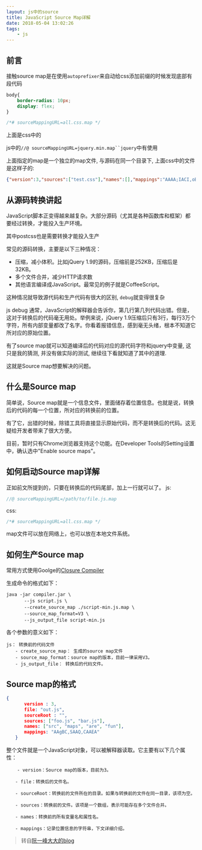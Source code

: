 ```yaml
---
layout: js中的source
title: JavaScript Source Map详解
date: 2018-05-04 13:02:26
tags:
    - js
---
```


## 前言

接触source map是在使用`autoprefixer`来自动给css添加前缀的时候发现底部有段代码
```css
body{
    border-radius: 10px;
    display: flex;
}

/*# sourceMappingURL=all.css.map */
```
上面是css中的

js中的`//@ sourceMappingURL=jquery.min.map``jquery`中有使用

上面指定的map是一个独立的map文件, 与源码在同一个目录下, 上面css中的文件是这样子的:
```json
{"version":3,"sources":["test.css"],"names":[],"mappings":"AAAA;IACI,oBAAoB;IACpB,cAAc;CACjB","file":"all.css","sourcesContent":["body{\n    border-radius: 10px;\n    display: flex;\n}\n"]}
```


## 从源码转换讲起

JavaScript脚本正变得越来越复杂。大部分源码（尤其是各种函数库和框架）都要经过转换，才能投入生产环境。

其中postcss也是需要转换才能投入生产

常见的源码转换，主要是以下三种情况：

- 压缩，减小体积。比如jQuery 1.9的源码，压缩前是252KB，压缩后是32KB。
- 多个文件合并，减少HTTP请求数
- 其他语言编译成JavaScript。最常见的例子就是CoffeeScript。

这种情况就导致源代码和生产代码有很大的区别, `debug`就变得很复杂

js debug 通常，JavaScript的解释器会告诉你，第几行第几列代码出错。但是，这对于转换后的代码毫无用处。举例来说，jQuery 1.9压缩后只有3行，每行3万个字符，所有内部变量都改了名字。你看着报错信息，感到毫无头绪，根本不知道它所对应的原始位置。

有了source map就可以知道编译后的代码对应的源代码字符和jquery中变量, 这只是我的猜测, 并没有做实际的测试, 继续往下看就知道了其中的道理.

这就是Source map想要解决的问题。

## 什么是Source map

简单说，Source map就是一个信息文件，里面储存着位置信息。也就是说，转换后的代码的每一个位置，所对应的转换前的位置。

有了它，出错的时候，除错工具将直接显示原始代码，而不是转换后的代码。这无疑给开发者带来了很大方便。


目前，暂时只有Chrome浏览器支持这个功能。在Developer Tools的Setting设置中，确认选中"Enable source maps"。

## 如何启动Source map详解

正如前文所提到的，只要在转换后的代码尾部，加上一行就可以了。
js:
```js
//@ sourceMappingURL=/path/to/file.js.map
```

css:
```css
/*# sourceMappingURL=all.css.map */
```

map文件可以放在网络上，也可以放在本地文件系统。

## 如何生产Source map

常用方式使用Goolge的[Closure Compiler](https://developers.google.com/closure/compiler/)

生成命令的格式如下：
```base
java -jar compiler.jar \ 
　　　　--js script.js \
　　　　--create_source_map ./script-min.js.map \
　　　　--source_map_format=V3 \
　　　　--js_output_file script-min.js
```

各个参数的意义如下：
```
js： 转换前的代码文件
　　- create_source_map： 生成的source map文件
　　- source_map_format：source map的版本，目前一律采用V3。
　　- js_output_file： 转换后的代码文件。
```

## Source map的格式

```json
{
　　　　version : 3,
　　　　file: "out.js",
　　　　sourceRoot : "",
　　　　sources: ["foo.js", "bar.js"],
　　　　names: ["src", "maps", "are", "fun"],
　　　　mappings: "AAgBC,SAAQ,CAAEA"
　　}
```
整个文件就是一个JavaScript对象，可以被解释器读取。它主要有以下几个属性：
``` base
    - version：Source map的版本，目前为3。

　　- file：转换后的文件名。

　　- sourceRoot：转换前的文件所在的目录。如果与转换前的文件在同一目录，该项为空。

　　- sources：转换前的文件。该项是一个数组，表示可能存在多个文件合并。

　　- names：转换前的所有变量名和属性名。

　　- mappings：记录位置信息的字符串，下文详细介绍。
```


> 转自[阮一峰大大的blog](http://www.ruanyifeng.com/blog/2013/01/javascript_source_map.html)
